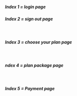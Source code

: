 <html> 
  <body>
<h5>Index 1 = login page</h5> 
<h5>Index 2 = sign out page</h5><br>
<h5>Index 3 =  choose your plan page </h5><br>
<h5>ndex 4 = plan package page </h5><br>
<h5>Index 5 = Payment page </h5><br>


    
  </body>
  </html>


